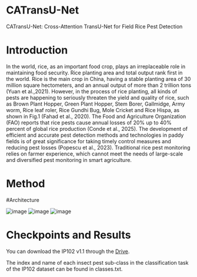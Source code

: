 # CATransU-Net
CATransU-Net: Cross-Attention TransU-Net for Field Rice Pest Detection
# Introduction
In the world, rice, as an important food crop, plays an irreplaceable role in maintaining food security. Rice planting area and total output rank first in the world. Rice is the main crop in China, having a stable planting area of 30 million square hectometers, and an annual output of more than 2 trillion tons (Yuan et al.,2021). However, in the process of rice planting, all kinds of pests are happening to seriously threaten the yield and quality of rice, such as Brown Plant Hopper, Green Plant Hopper, Stem Borer, Gallmidge, Army worm, Rice leaf roler, Rice Gundhi Bug, Mole Cricket and Rice Hispa, as shown in Fig.1 (Fahad et al., 2020). The Food and Agriculture Organization (FAO) reports that rice pests cause annual losses of 20% up to 40% percent of global rice production (Conde et al., 2025). The development of efficient and accurate pest detection methods and technologies in paddy fields is of great significance for taking timely control measures and reducing pest losses (Popescu et al., 2023). Traditional rice pest monitoring relies on farmer experience, which cannot meet the needs of large-scale and diversified pest monitoring in smart agriculture. 

# Method
#Architecture


![image](https://github.com/user-attachments/assets/34132916-58ab-4a86-af09-2b28c17466d0)
![image](https://github.com/user-attachments/assets/5205af04-ebca-4297-a990-fb603f8ef6a0)
![image](https://github.com/user-attachments/assets/d1e2b1c5-b7b5-4212-aa17-54d230fd01a0)

# Checkpoints and Results
You can download the IP102 v1.1 through the [Drive](https://github.com/xpwu95/IP102).

The index and name of each insect pest sub-class in the classification task of the IP102 dataset can be found in classes.txt.
